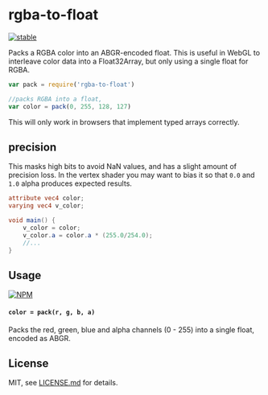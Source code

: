# rgba-to-float

[![stable](http://badges.github.io/stability-badges/dist/stable.svg)](http://github.com/badges/stability-badges)

Packs a RGBA color into an ABGR-encoded float. This is useful in WebGL to interleave color data into a Float32Array, but only using a single float for RGBA.

```js
var pack = require('rgba-to-float')

//packs RGBA into a float,
var color = pack(0, 255, 128, 127)
```

This will only work in browsers that implement typed arrays correctly. 

## precision

This masks high bits to avoid NaN values, and has a slight amount of precision loss. In the vertex shader you may want to bias it so that `0.0` and `1.0` alpha produces expected results. 

```glsl
attribute vec4 color;
varying vec4 v_color;

void main() {
    v_color = color;
    v_color.a = color.a * (255.0/254.0);
    //...
}
```

## Usage

[![NPM](https://nodei.co/npm/rgba-to-float.png)](https://www.npmjs.com/package/rgba-to-float)

#### `color = pack(r, g, b, a)`

Packs the red, green, blue and alpha channels (0 - 255) into a single float, encoded as ABGR. 

## License

MIT, see [LICENSE.md](http://github.com/Jam3/rgba-to-float/blob/master/LICENSE.md) for details.
